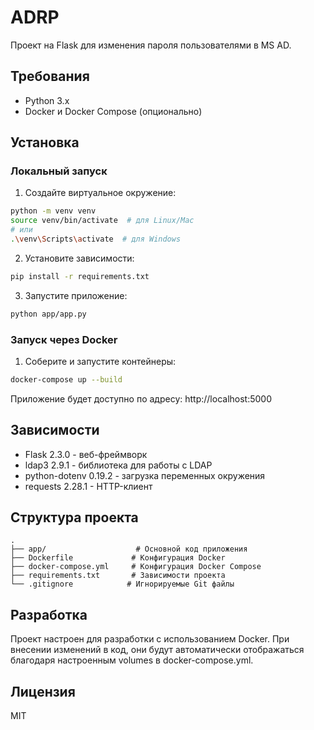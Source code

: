 # ADRP

Проект на Flask для изменения пароля пользователями в MS AD.

## Требования

- Python 3.x
- Docker и Docker Compose (опционально)

## Установка

### Локальный запуск

1. Создайте виртуальное окружение:
```bash
python -m venv venv
source venv/bin/activate  # для Linux/Mac
# или
.\venv\Scripts\activate  # для Windows
```

2. Установите зависимости:
```bash
pip install -r requirements.txt
```

3. Запустите приложение:
```bash
python app/app.py
```

### Запуск через Docker

1. Соберите и запустите контейнеры:
```bash
docker-compose up --build
```

Приложение будет доступно по адресу: http://localhost:5000

## Зависимости

- Flask 2.3.0 - веб-фреймворк
- ldap3 2.9.1 - библиотека для работы с LDAP
- python-dotenv 0.19.2 - загрузка переменных окружения
- requests 2.28.1 - HTTP-клиент

## Структура проекта

```
.
├── app/                    # Основной код приложения
├── Dockerfile             # Конфигурация Docker
├── docker-compose.yml     # Конфигурация Docker Compose
├── requirements.txt       # Зависимости проекта
└── .gitignore            # Игнорируемые Git файлы
```

## Разработка

Проект настроен для разработки с использованием Docker. При внесении изменений в код, они будут автоматически отображаться благодаря настроенным volumes в docker-compose.yml.

## Лицензия

MIT 